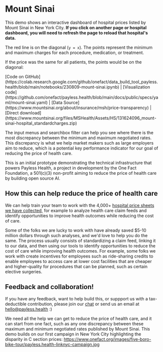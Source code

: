 <script setup>
  import { reset } from '@uwdata/vgplot';
  reset();
</script>

# Mount Sinai

This demo shows an interactive dashboard of hospital prices listed by Mount Sinai in New York City. **If you click on another page or hospital dashboard, you will need to refresh the page to reload that hospital's data.**

The red line is on the diagonal (`y = x`). The points represent the minimum and maximum charges for each procedure, medication, or treatment. 

If the price was the same for all patients, the points would be on the diagonal:

<Example spec="/specs/yaml/mount-sinai.yaml" />
[Code on GitHub](https://colab.research.google.com/github/onefact/data_build_tool_payless.health/blob/main/notebooks/230809-mount-sinai.ipynb) | [Visualization code](https://github.com/onefact/payless.health/blob/main/docs/public/specs/yaml/mount-sinai.yaml) | [Data Source](https://www.mountsinai.org/about/insurance/msh/price-transparency) | [Direct download](https://www.mountsinai.org/files/MSHealth/Assets/HS/131624096_mount-sinai-hospital_standardcharges.zip)

The input menus and searchbox filter can help you see where there is the most discrepancy between the minimum and maximum negotiated rates. This discrepancy is what we help market makers such as large employers aim to reduce, which is a potential key performance indicator for our goal of reducing the price of health care. 

This is an initial prototype demonstrating the technical infrastructure that powers Payless Health, a project in development by the One Fact Foundation, a 501(c)(3) non-profit aiming to reduce the price of health care by building open source AI. 

## How this can help reduce the price of health care

We can help train your team to work with the 4,000+ [hospital price sheets we have collected](https://data.payless.health/#hospital_price_transparency/), for example to analyze health care claim feeds and identify opportunities to improve health outcomes while reducing the cost of care. 

Some of the folks we are lucky to work with have already saved $5-10 million dollars through such analyses, and we'd love to help you do the same. The process usually consists of standardizing a claim feed, linking it to our data, and then using our tools to identify opportunities to reduce the cost of care while improving health outcomes. For example, some folks we work with create incentives for employees such as ride-sharing credits to enable employees to access care at lower cost facilities that are cheaper and higher-quality for procedures that can be planned, such as certain elective surgeries.

## Feedback and collaboration! 

If you have any feedback, want to help build this, or suppport us with a tax-deductible contribution, please join our [chat](https://onefact.zulipchat.com/) or send us an email at [hello@payless.health](mailto:hello@payless.health) :)

We need all the help we can get to reduce the price of health care, and it can start from one fact, such as any one discrepancy between these maximum and minimum negotiated rates published by Mount Sinai. This demo builds on our first campaign in New York City highlighting the disparity in C section prices: https://www.onefact.org/images/five-boro-bike-tour/payless.health-linknyc-campaign.jpg